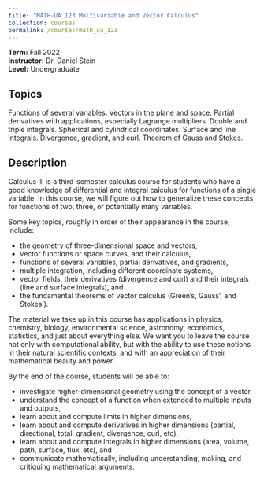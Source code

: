 ```yaml
---
title: "MATH-UA 123 Multivariable and Vector Calculus"
collection: courses
permalink: /courses/math_ua_123
---
```


**Term:** Fall 2022  
**Instructor:** Dr. Daniel Stein  
**Level:** Undergraduate

## Topics

Functions of several variables. Vectors in the plane and space. Partial derivatives with applications, especially Lagrange multipliers. Double and triple integrals. Spherical and cylindrical coordinates. Surface and line integrals. Divergence, gradient, and curl. Theorem of Gauss and Stokes.

## Description

Calculus III is a third-semester calculus course for students who have a good knowledge of differential and integral calculus for functions of a single variable. In this course, we will figure out how to generalize these concepts for functions of two, three, or potentially many variables. 


Some key topics, roughly in order of their appearance in the course, include:

- the geometry of three-dimensional space and vectors,
- vector functions or space curves, and their calculus,
- functions of several variables, partial derivatives, and gradients,
- multiple integration, including different coordinate systems,
- vector fields, their derivatives (divergence and curl) and their integrals (line and surface integrals), and
- the fundamental theorems of vector calculus (Green’s, Gauss’, and Stokes’).

The material we take up in this course has applications in physics, chemistry, biology, environmental science, astronomy, economics, statistics, and just about everything else. We want you to leave the course not only with computational ability, but with the ability to use these notions in their natural scientific contexts, and with an appreciation of their mathematical beauty and power.


By the end of the course, students will be able to:

- investigate higher-dimensional geometry using the concept of a vector,
- understand the concept of a function when extended to multiple inputs and outputs,
- learn about and compute limits in higher dimensions,
- learn about and compute derivatives in higher dimensions (partial, directional, total, gradient, divergence, curl, etc),
- learn about and compute integrals in higher dimensions (area, volume, path, surface, flux, etc), and
- communicate mathematically, including understanding, making, and critiquing mathematical arguments.
